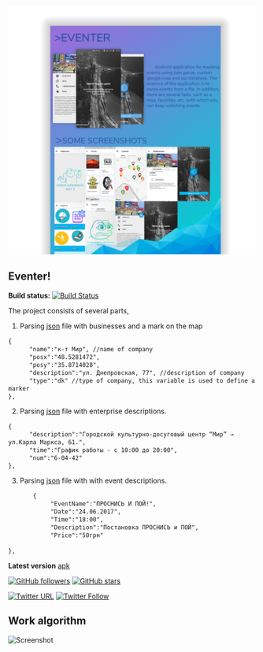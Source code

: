 ![alt text](https://github.com/h3xb0y/Eventer/blob/master/image/maintransp.png "main.png")
## Eventer!

**Build status:** [![Build Status](https://travis-ci.org/h3xb0y/Eventer.svg?branch=master)](https://travis-ci.org/h3xb0y/Eventer)

The project consists of several parts,
1. Parsing [json](https://github.com/h3xb0y/Eventer/blob/master/json/points.json) file with businesses and a mark on the map
```
{
      "name":"к-т Мир", //name of company
      "posx":"48.5281472",
      "posy":"35.8714028",
      "description":"ул. Днепровская, 77", //description of company
      "type":"dk" //type of company, this variable is used to define a marker
},
```
2. Parsing [json](https://github.com/h3xb0y/Eventer/blob/master/json/description.json) file with enterprise descriptions.
```
{
      "description":"Городской культурно-досуговый центр “Мир” → ул.Карла Маркса, 61.",
      "time":"График работы - с 10:00 до 20:00",
      "num":"6-04-42"
},
```
3. Parsing [json](https://github.com/h3xb0y/Eventer/blob/master/json/events_new.json) file with with event descriptions.
```
       {
            "EventName":"ПРОСНИСЬ И ПОЙ!",
            "Date":"24.06.2017",
	        "Time":"18:00",
            "Description":"Постановка ПРОСНИСЬ и ПОЙ",
            "Price":"50грн"
            
},
```

**Latest version** [apk](https://github.com/h3xb0y/Eventer/blob/master/app-debug.apk)

[![GitHub followers](https://img.shields.io/github/followers/h3xb0y.svg?style=social&label=Follow)](https://github.com/h3xb0y)
[![GitHub stars](https://img.shields.io/github/stars/h3xb0y/Eventer.svg?style=social&label=Star)]()

[![Twitter URL](https://img.shields.io/twitter/url/http/shields.io.svg?style=social)](https://twitter.com/intent/tweet?text=https://github.com/h3xb0y/Eventer)
[![Twitter Follow](https://img.shields.io/twitter/follow/h3xb0y.svg?style=social)](https://twitter.com/h3xb0y)

## Work algorithm

![Screenshot](https://github.com/h3xboy/Eventer/blob/master/image/how.png "how")


